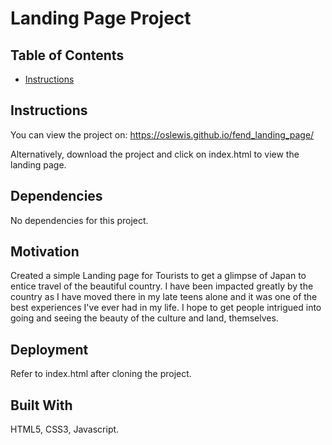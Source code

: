 # Landing Page Project

## Table of Contents

* [Instructions](#instructions)

## Instructions

You can view the project on:
https://oslewis.github.io/fend_landing_page/

Alternatively, download the project and click on index.html to view the landing page.

## Dependencies

No dependencies for this project.

## Motivation

Created a simple Landing page for Tourists to get a glimpse of Japan to entice travel of the beautiful country. I have been impacted greatly by the country as I have moved there in my late teens alone and it was one of the best experiences I've ever had in my life. I hope to get people intrigued into going and seeing the beauty of the culture and land, themselves.

## Deployment

Refer to index.html after cloning the project.

## Built With

HTML5, CSS3, Javascript.
